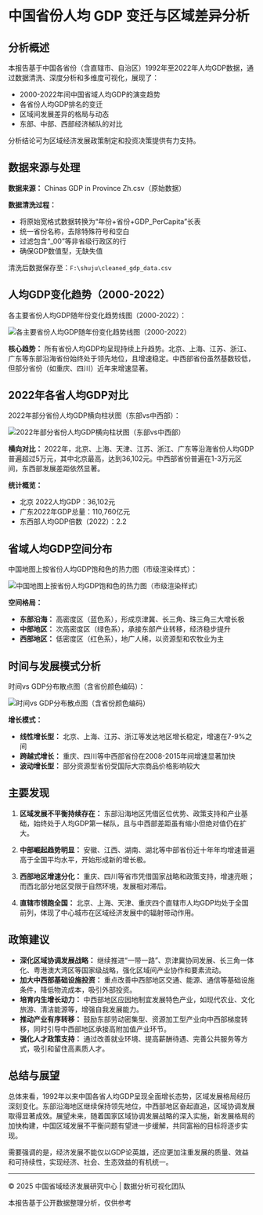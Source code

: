 # 中国省份人均 GDP 变迁与区域差异分析

## 分析概述

本报告基于中国各省份（含直辖市、自治区）1992年至2022年人均GDP数据，通过数据清洗、深度分析和多维度可视化，展现了：

- 2000-2022年间中国省域人均GDP的演变趋势
- 各省份人均GDP排名的变迁
- 区域间发展差异的格局与动态
- 东部、中部、西部经济梯队的对比

分析结论可为区域经济发展政策制定和投资决策提供有力支持。

## 数据来源与处理

**数据来源：** Chinas GDP in Province Zh.csv（原始数据）

**数据清洗过程：**
- 将原始宽格式数据转换为“年份+省份+GDP_PerCapita”长表
- 统一省份名称，去除特殊符号和空白
- 过滤包含“_00”等非省级行政区的行
- 确保GDP数值型，无缺失值

清洗后数据保存至：`F:\shuju\cleaned_gdp_data.csv`

## 人均GDP变化趋势（2000-2022）

各主要省份人均GDP随年份变化趋势线图（2000-2022）：

![各主要省份人均GDP随年份变化趋势线图（2000-2022）](charts/trend_graph.png)

**核心趋势：**
所有省份人均GDP均呈现持续上升趋势。北京、上海、江苏、浙江、广东等东部沿海省份始终处于领先地位，且增速稳定。中西部省份虽然基数较低，但部分省份（如重庆、四川）近年来增速显著。

## 2022年各省人均GDP对比

2022年部分省份人均GDP横向柱状图（东部vs中西部）：

![2022年部分省份人均GDP横向柱状图（东部vs中西部）](charts/bar_chart.png)

**横向对比：**
2022年，北京、上海、天津、江苏、浙江、广东等沿海省份人均GDP普遍超过5万元，其中北京最高，达到36,102元。中西部省份普遍在1-3万元区间，东西部发展差距依然显著。

**统计概览：**
- 北京 2022人均GDP：36,102元
- 广东2022年GDP总量：110,760亿元
- 东西部人均GDP倍数（2022）：2.2

## 省域人均GDP空间分布

中国地图上按省份人均GDP饱和色的热力图（市级渲染样式）：

![中国地图上按省份人均GDP饱和色的热力图（市级渲染样式）](charts/choropleth_map.png)

**空间格局：**

- **东部沿海：** 高密度区（蓝色系），形成京津冀、长三角、珠三角三大增长极
- **中部地区：** 次高密度区（绿色系），承接东部产业转移，经济稳步提升
- **西部地区：** 低密度区（红色系），地广人稀，以资源型和农牧业为主

## 时间与发展模式分析

时间vs GDP分布散点图（含省份颜色编码）：

![时间vs GDP分布散点图（含省份颜色编码）](charts/scatter_plot.png)

**增长模式：**

- **线性增长型：** 北京、上海、江苏、浙江等发达地区增长稳定，增速在7-9%之间
- **跨越式增长：** 重庆、四川等中西部省份在2008-2015年间增速显著加快
- **波动增长型：** 部分资源型省份受国际大宗商品价格影响较大

## 主要发现

1. **区域发展不平衡持续存在：**
东部沿海地区凭借区位优势、政策支持和产业基础，始终处于人均GDP第一梯队，且与中西部差距虽有缩小但绝对值仍在扩大。

2. **中部崛起趋势明显：**
安徽、江西、湖南、湖北等中部省份近十年年均增速普遍高于全国平均水平，开始形成新的增长极。

3. **西部地区增速分化：**
重庆、四川等省市凭借国家战略和政策支持，增速亮眼；而西北部分地区受限于自然环境，发展相对滞后。

4. **直辖市领跑全国：**
北京、上海、天津、重庆四个直辖市人均GDP均处于全国前列，体现了中心城市在区域经济发展中的辐射带动作用。

## 政策建议

- **深化区域协调发展战略：** 继续推进“一带一路”、京津冀协同发展、长三角一体化、粤港澳大湾区等国家级战略，强化区域间产业协作和要素流动。
- **加大中西部基础设施投资：** 重点改善中西部地区交通、能源、通信等基础设施条件，降低物流成本，吸引外部投资。
- **培育内生增长动力：** 中西部地区应因地制宜发展特色产业，如现代农业、文化旅游、清洁能源等，增强自我发展能力。
- **推动产业有序转移：** 鼓励东部劳动密集型、资源加工型产业向中西部梯度转移，同时引导中西部地区承接高附加值产业环节。
- **强化人才政策支持：** 通过改善就业环境、提高薪酬待遇、完善公共服务等方式，吸引和留住高素质人才。

## 总结与展望

总体来看，1992年以来中国各省人均GDP呈现全面增长态势，区域发展格局经历深刻变化。东部沿海地区继续保持领先地位，中西部地区奋起直追，区域协调发展取得显著成效。展望未来，随着国家区域协调发展战略的深入实施，新发展格局的加快构建，中国区域发展不平衡问题有望进一步缓解，共同富裕的目标将逐步实现。

需要强调的是，经济发展不能仅以GDP论英雄，还应更加注重发展的质量、效益和可持续性，实现经济、社会、生态效益的有机统一。

---

© 2025 中国省域经济发展研究中心 | 数据分析可视化团队

本报告基于公开数据整理分析，仅供参考